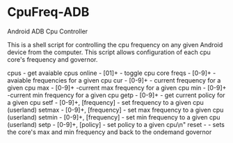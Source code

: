CpuFreq-ADB
===========

Android ADB Cpu Controller

  This is a shell script for controlling the cpu frequency on any given Android device from the computer. This script allows configuration of each cpu core's frequency and governor.
  
cpus - get avaiable cpus
online - [01]+ - toggle cpu core
freqs - [0-9]+ - avaiable frequencies for a given cpu
cur - [0-9]+ - current frequency for a given cpu
max - [0-9]+ -current max frequency for a given cpu
min - [0-9]+ -current min frequency for a given cpu
getp - [0-9]+ - get current policy for a given cpu
setf - [0-9]+, [frequency] - set frequency to a given cpu (userland)
setmax - [0-9]+, [frequency] - set max frequency to a given cpu (userland)
setmin - [0-9]+, [frequency] - set min frequency to a given cpu (userland)
setp - [0-9]+, [policy] - set policy to a given cpu\n"
reset - - sets the core's max and min frequency and back to the ondemand governor
